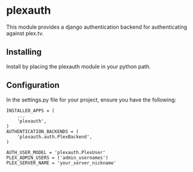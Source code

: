 plexauth
========

This module provides a django authentication backend for authenticating against plex.tv.

Installing
----------

Install by placing the plexauth module in your python path.

Configuration
-------------

In the settings.py file for your project, ensure you have the following:

```
INSTALLED_APPS = (
	...
	'plexauth',
)
AUTHENTICATION_BACKENDS = (
    'plexauth.auth.PlexBackend',
)

AUTH_USER_MODEL = 'plexauth.PlexUser'
PLEX_ADMIN_USERS = ('admin_usernames')
PLEX_SERVER_NAME = 'your_server_nickname'
```